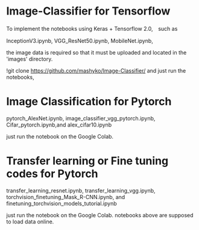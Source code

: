 # Image-Classifier for Tensorflow

To implement the notebooks using Keras + Tensorflow 2.0,　such as 

  InceptionV3.ipynb, VGG_ResNet50.ipynb, MobileNet.ipynb,

the image data is required so that it  must be uploaded and located in the 'images' directory.

 !git clone https://github.com/mashyko/Image-Classifier/ and just run the notebooks,


# Image Classification for Pytorch

 pytorch_AlexNet.ipynb, image_classifier_vgg_pytorch.ipynb, Cifar_pytorch.ipynb,and  alex_cifar10.ipynb
 
 just run the notebook on the Google Colab.

# Transfer learning or Fine tuning codes for Pytorch

transfer_learning_resnet.ipynb, transfer_learning_vgg.ipynb, torchvision_finetuning_Mask_R-CNN.ipynb, and finetuning_torchvision_models_tutorial.ipynb

 just run the notebook on the Google Colab. notebooks above are supposed to load data online.
 

